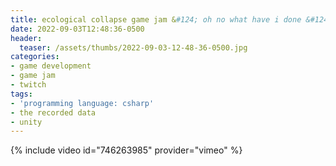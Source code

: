 ```yaml
---
title: ecological collapse game jam &#124; oh no what have i done &#124; instant regret &#124; the recorded data &#124; day 2
date: 2022-09-03T12:48:36-0500
header:
  teaser: /assets/thumbs/2022-09-03-12-48-36-0500.jpg
categories:
- game development
- game jam
- twitch
tags:
- 'programming language: csharp'
- the recorded data
- unity
---
```

{% include video id="746263985" provider="vimeo" %}
